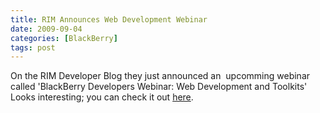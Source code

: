 ```yaml
---
title: RIM Announces Web Development Webinar
date: 2009-09-04
categories: [BlackBerry]
tags: post
---
```


On the RIM Developer Blog they just announced an  upcomming webinar called 'BlackBerry Developers Webinar: Web Development and Toolkits' Looks interesting; you can check it out [here](http://supportforums.blackberry.com/t5/BlackBerry-Developer-s-Blog/BlackBerry-Developers-Webinar-Web-Development-and-Toolkits/ba-p/325108).